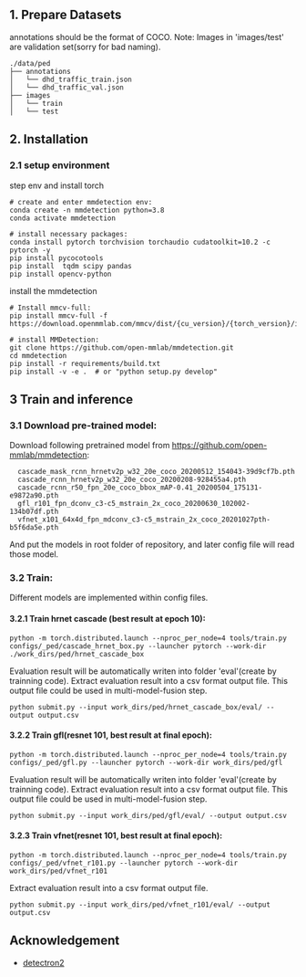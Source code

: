 
## 1. Prepare Datasets
annotations should be the format of COCO.
Note: Images in 'images/test' are validation set(sorry for bad naming).
```
./data/ped
├── annotations
│   └── dhd_traffic_train.json
│   └── dhd_traffic_val.json
├── images
│   └── train
│   └── test
```

## 2. Installation
### 2.1 setup environment
step env and install torch
```
# create and enter mmdetection env:
conda create -n mmdetection python=3.8
conda activate mmdetection

# install necessary packages:
conda install pytorch torchvision torchaudio cudatoolkit=10.2 -c pytorch -y
pip install pycocotools
pip install  tqdm scipy pandas
pip install opencv-python
```
install the mmdetection
```
# Install mmcv-full:
pip install mmcv-full -f https://download.openmmlab.com/mmcv/dist/{cu_version}/{torch_version}/index.html

# install MMDetection:
git clone https://github.com/open-mmlab/mmdetection.git
cd mmdetection
pip install -r requirements/build.txt
pip install -v -e .  # or "python setup.py develop"
```


## 3 Train and inference
### 3.1 Download pre-trained model:
Download following pretrained model from https://github.com/open-mmlab/mmdetection:
```
  cascade_mask_rcnn_hrnetv2p_w32_20e_coco_20200512_154043-39d9cf7b.pth
  cascade_rcnn_hrnetv2p_w32_20e_coco_20200208-928455a4.pth
  cascade_rcnn_r50_fpn_20e_coco_bbox_mAP-0.41_20200504_175131-e9872a90.pth
  gfl_r101_fpn_dconv_c3-c5_mstrain_2x_coco_20200630_102002-134b07df.pth
  vfnet_x101_64x4d_fpn_mdconv_c3-c5_mstrain_2x_coco_20201027pth-b5f6da5e.pth
```
And put the models in root folder of repository, and later config file will read those model.

### 3.2 Train:
Different models are implemented within config files.
#### 3.2.1 Train hrnet cascade (best result at epoch 10):
```
python -m torch.distributed.launch --nproc_per_node=4 tools/train.py configs/_ped/cascade_hrnet_box.py --launcher pytorch --work-dir ./work_dirs/ped/hrnet_cascade_box
```
Evaluation result will be automatically writen into folder 'eval'(create by trainning code).
Extract evaluation result into a csv format output file. 
This output file could be used in multi-model-fusion step.
```
python submit.py --input work_dirs/ped/hrnet_cascade_box/eval/ --output output.csv
```

#### 3.2.2 Train gfl(resnet 101, best result at final epoch):
```
python -m torch.distributed.launch --nproc_per_node=4 tools/train.py configs/_ped/gfl.py --launcher pytorch --work-dir work_dirs/ped/gfl
```
Evaluation result will be automatically writen into folder 'eval'(create by trainning code).
Extract evaluation result into a csv format output file. 
This output file could be used in multi-model-fusion step.
```
python submit.py --input work_dirs/ped/gfl/eval/ --output output.csv
```

#### 3.2.3 Train vfnet(resnet 101, best result at final epoch):
```
python -m torch.distributed.launch --nproc_per_node=4 tools/train.py configs/_ped/vfnet_r101.py --launcher pytorch --work-dir work_dirs/ped/vfnet_r101
```
Extract evaluation result into a csv format output file. 
```
python submit.py --input work_dirs/ped/vfnet_r101/eval/ --output output.csv
```

## Acknowledgement
* [detectron2](https://github.com/facebookresearch/detectron2)

